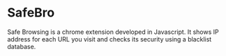 # SafeBro
Safe Browsing is a chrome extension developed in Javascript. It shows IP address for each URL you visit and checks its security using a blacklist database.
